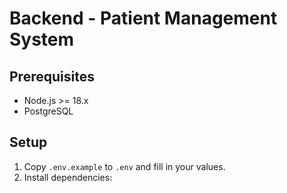 # Backend - Patient Management System

## Prerequisites

- Node.js >= 18.x
- PostgreSQL

## Setup

1. Copy `.env.example` to `.env` and fill in your values.
2. Install dependencies: